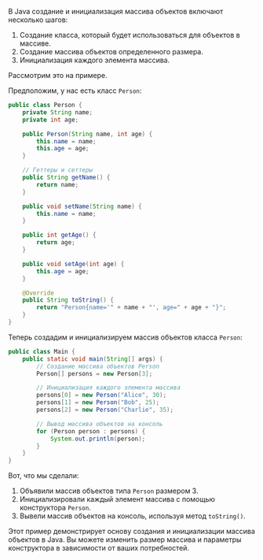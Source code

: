 В Java создание и инициализация массива объектов включают несколько шагов:

1. Создание класса, который будет использоваться для объектов в массиве.
2. Создание массива объектов определенного размера.
3. Инициализация каждого элемента массива.

Рассмотрим это на примере.

Предположим, у нас есть класс `Person`:

```java
public class Person {
    private String name;
    private int age;

    public Person(String name, int age) {
        this.name = name;
        this.age = age;
    }

    // Геттеры и сеттеры
    public String getName() {
        return name;
    }

    public void setName(String name) {
        this.name = name;
    }

    public int getAge() {
        return age;
    }

    public void setAge(int age) {
        this.age = age;
    }

    @Override
    public String toString() {
        return "Person{name='" + name + "', age=" + age + "}";
    }
}
```

Теперь создадим и инициализируем массив объектов класса `Person`:

```java
public class Main {
    public static void main(String[] args) {
        // Создание массива объектов Person
        Person[] persons = new Person[3];

        // Инициализация каждого элемента массива
        persons[0] = new Person("Alice", 30);
        persons[1] = new Person("Bob", 25);
        persons[2] = new Person("Charlie", 35);

        // Вывод массива объектов на консоль
        for (Person person : persons) {
            System.out.println(person);
        }
    }
}
```

Вот, что мы сделали:

1. Объявили массив объектов типа `Person` размером 3.
2. Инициализировали каждый элемент массива с помощью конструктора `Person`.
3. Вывели массив объектов на консоль, используя метод `toString()`.

Этот пример демонстрирует основу создания и инициализации массива объектов в Java. Вы можете изменить размер массива и параметры конструктора в зависимости от ваших потребностей.